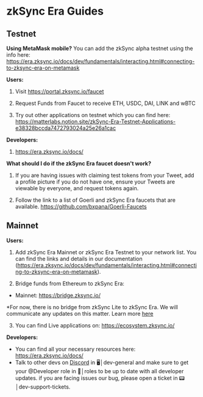 # zkSync Era Guides
## Testnet
**Using MetaMask mobile?**
You can add the zkSync alpha testnet using the info here: https://era.zksync.io/docs/dev/fundamentals/interacting.html#connecting-to-zksync-era-on-metamask

**Users:**
1. Visit https://portal.zksync.io/faucet

2. Request Funds from Faucet to receive ETH, USDC, DAI, LINK and wBTC 

3. Try out other applications on testnet which you can find here: https://matterlabs.notion.site/zkSync-Era-Testnet-Applications-e38328bccda7472793024a25e26a1cac 

**Developers:**
1. https://era.zksync.io/docs/

**What should I do if the zkSync Era faucet doesn't work?**
1. If you are having issues with claiming test tokens from your Tweet, add a profile picture if you do not have one, ensure your Tweets are viewable by everyone, and request tokens again. 

2. Follow the link to a list of Goerli and zkSync Era faucets that are available. https://github.com/bxpana/Goerli-Faucets

## Mainnet
**Users:**

1. Add zkSync Era Mainnet or zkSync Era Testnet to your network list. You can find the links and details in our documentation (https://era.zksync.io/docs/dev/fundamentals/interacting.html#connecting-to-zksync-era-on-metamask).

2. Bridge funds from Ethereum to zkSync Era: 
- Mainnet: https://bridge.zksync.io/

*For now, there is no bridge from zkSync Lite to zkSync Era. We will communicate any updates on this matter. Learn more [here](https://github.com/bxpana/zkSync-Tips/blob/c00194b8538cb221fd54879eab316e23b854d658/How%20do%20I%20migrate%20my%20funds%20from%20zkSync%20Lite%20to%20zkSync%20Era%3F.md)

3. You can find Live applications on: https://ecosystem.zksync.io/

**Developers:**

- You can find all your necessary resources here: https://era.zksync.io/docs/
- Talk to other devs on [Discord](https://join.zksync.dev/) in 🖥│dev-general and make sure to get your @Developer role in 👥│roles  to be up to date with all developer updates. if you are facing issues our bug, please open a ticket in 📟│dev-support-tickets.

